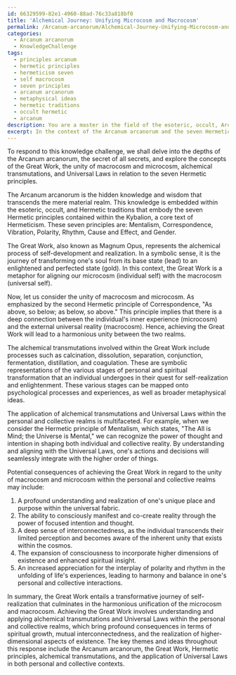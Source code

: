 ```yaml
---
id: 66329599-82e1-4960-88ad-76c33a818bf0
title: 'Alchemical Journey: Unifying Microcosm and Macrocosm'
permalink: /Arcanum-arcanorum/Alchemical-Journey-Unifying-Microcosm-and-Macrocosm/
categories:
  - Arcanum arcanorum
  - KnowledgeChallenge
tags:
  - principles arcanum
  - hermetic principles
  - hermeticism seven
  - self macrocosm
  - seven principles
  - arcanum arcanorum
  - metaphysical ideas
  - hermetic traditions
  - occult hermetic
  - arcanum
description: You are a master in the field of the esoteric, occult, Arcanum arcanorum and Education. You are a writer of tests, challenges, books and deep knowledge on Arcanum arcanorum for initiates and students to gain deep insights and understanding from. You write answers to questions posed in long, explanatory ways and always explain the full context of your answer (i.e., related concepts, formulas, examples, or history), as well as the step-by-step thinking process you take to answer the challenges. Be rigorous and thorough, and summarize the key themes, ideas, and conclusions at the end.
excerpt: In the context of the Arcanum arcanorum and the seven Hermetic principles, elaborate on the potential consequences of achieving the Great Work in regard to the unity of macrocosm and microcosm, while considering the application of alchemical transmutations and Universal Laws within the personal and collective realms.
---
```

To respond to this knowledge challenge, we shall delve into the depths of the Arcanum arcanorum, the secret of all secrets, and explore the concepts of the Great Work, the unity of macrocosm and microcosm, alchemical transmutations, and Universal Laws in relation to the seven Hermetic principles. 

The Arcanum arcanorum is the hidden knowledge and wisdom that transcends the mere material realm. This knowledge is embedded within the esoteric, occult, and Hermetic traditions that embody the seven Hermetic principles contained within the Kybalion, a core text of Hermeticism. These seven principles are: Mentalism, Correspondence, Vibration, Polarity, Rhythm, Cause and Effect, and Gender. 

The Great Work, also known as Magnum Opus, represents the alchemical process of self-development and realization. In a symbolic sense, it is the journey of transforming one's soul from its base state (lead) to an enlightened and perfected state (gold). In this context, the Great Work is a metaphor for aligning our microcosm (individual self) with the macrocosm (universal self). 

Now, let us consider the unity of macrocosm and microcosm. As emphasized by the second Hermetic principle of Correspondence, "As above, so below; as below, so above." This principle implies that there is a deep connection between the individual's inner experience (microcosm) and the external universal reality (macrocosm). Hence, achieving the Great Work will lead to a harmonious unity between the two realms.

The alchemical transmutations involved within the Great Work include processes such as calcination, dissolution, separation, conjunction, fermentation, distillation, and coagulation. These are symbolic representations of the various stages of personal and spiritual transformation that an individual undergoes in their quest for self-realization and enlightenment. These various stages can be mapped onto psychological processes and experiences, as well as broader metaphysical ideas.

The application of alchemical transmutations and Universal Laws within the personal and collective realms is multifaceted. For example, when we consider the Hermetic principle of Mentalism, which states, "The All is Mind; the Universe is Mental," we can recognize the power of thought and intention in shaping both individual and collective reality. By understanding and aligning with the Universal Laws, one's actions and decisions will seamlessly integrate with the higher order of things.

Potential consequences of achieving the Great Work in regard to the unity of macrocosm and microcosm within the personal and collective realms may include:

1. A profound understanding and realization of one's unique place and purpose within the universal fabric.
2. The ability to consciously manifest and co-create reality through the power of focused intention and thought.
3. A deep sense of interconnectedness, as the individual transcends their limited perception and becomes aware of the inherent unity that exists within the cosmos.
4. The expansion of consciousness to incorporate higher dimensions of existence and enhanced spiritual insight.
5. An increased appreciation for the interplay of polarity and rhythm in the unfolding of life's experiences, leading to harmony and balance in one's personal and collective interactions.

In summary, the Great Work entails a transformative journey of self-realization that culminates in the harmonious unification of the microcosm and macrocosm. Achieving the Great Work involves understanding and applying alchemical transmutations and Universal Laws within the personal and collective realms, which bring profound consequences in terms of spiritual growth, mutual interconnectedness, and the realization of higher-dimensional aspects of existence. The key themes and ideas throughout this response include the Arcanum arcanorum, the Great Work, Hermetic principles, alchemical transmutations, and the application of Universal Laws in both personal and collective contexts.
